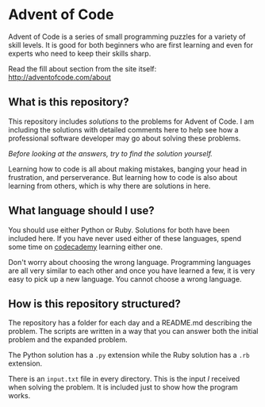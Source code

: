 Advent of Code
==============
Advent of Code is a series of small programming puzzles for a variety of
skill levels. It is good for both beginners who are first learning and
even for experts who need to keep their skills sharp.

Read the fill about section from the site itself:
http://adventofcode.com/about

What is this repository?
------------------------
This repository includes *solutions* to the problems for Advent of Code.
I am including the solutions with detailed comments here to help see how
a professional software developer may go about solving these problems.

*Before looking at the answers, try to find the solution yourself.*

Learning how to code is all about making mistakes, banging your head in
frustration, and perserverance. But learning how to code is also about
learning from others, which is why there are solutions in here.

What language should I use?
---------------------------
You should use either Python or Ruby. Solutions for both have been
included here. If you have never used either of these languages, spend
some time on [codecademy](https://www.codecademy.com/) learning either
one.

Don't worry about choosing the wrong language.  Programming languages
are all very similar to each other and once you have learned a few, it
is very easy to pick up a new language. You cannot choose a wrong
language.

How is this repository structured?
----------------------------------
The repository has a folder for each day and a README.md describing the
problem. The scripts are written in a way that you can answer both the
initial problem and the expanded problem.

The Python solution has a `.py` extension while the Ruby solution has a
`.rb` extension.

There is an `input.txt` file in every directory. This is the input *I*
received when solving the problem. It is included just to show how the
program works.
